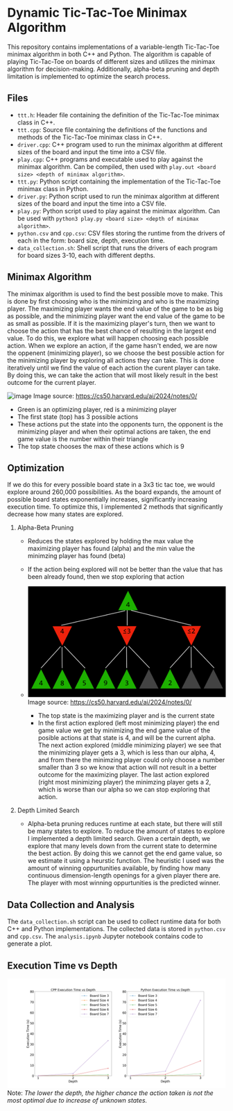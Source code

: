 # Dynamic Tic-Tac-Toe Minimax Algorithm

This repository contains implementations of a variable-length Tic-Tac-Toe minimax algorithm in both C++ and Python. The algorithm is capable of playing Tic-Tac-Toe on boards of different sizes and utilizes the minimax algorithm for decision-making. Additionally, alpha-beta pruning and depth limitation is implemented to optimize the search process.

## Files

- `ttt.h`: Header file containing the definition of the Tic-Tac-Toe minimax class in C++.
- `ttt.cpp`: Source file containing the definitions of the functions and methods of the Tic-Tac-Toe minimax class in C++.
- `driver.cpp`: C++ program used to run the minimax algorithm at different sizes of the board and input the time into a CSV file.
- `play.cpp`: C++ programs and executable used to play against the minimax algorithm. Can be compiled, then used with `play.out <board size> <depth of minimax algorithm>`.
- `ttt.py`: Python script containing the implementation of the Tic-Tac-Toe minimax class in Python.
- `driver.py`: Python script used to run the minimax algorithm at different sizes of the board and input the time into a CSV file.
- `play.py`: Python script used to play against the minimax algorithm. Can be used with `python3 play.py <board size> <depth of minimax algorithm>`.
- `python.csv` and `cpp.csv`: CSV files storing the runtime from the drivers of each in the form: board size, depth, execution time.
- `data_collection.sh`: Shell script that runs the drivers of each program for board sizes 3-10, each with different depths.

## Minimax Algorithm

The minimax algorithm is used to find the best possible move to make. This is done by first choosing who is the minimizing and who is the maximizing player. The maximizing player wants the end value of the game to be as big as possible, and the minimizing player want the end value of the game to be as small as possible. If it is the maximizing player's turn, then we want to choose the action that has the best chance of resulting in the largest end value. To do this, we explore what will happen choosing each possible action. When we explore an action, if the game hasn't ended, we are now the oppenent (minimizing player), so we choose the best possible action for the minimizing player by exploring all actions they can take. This is done iteratively until we find the value of each action the curent player can take. By doing this, we can take the action that will most likely result in the best outcome for the current player.

![image](https://github.com/josephattalla/Dynamic-Minimax/assets/121779512/b40fc2ca-dbcb-43f5-a136-43801afae68e)
Image source: https://cs50.harvard.edu/ai/2024/notes/0/

- Green is an optimizing player, red is a minimizing player
- The first state (top) has 3 possible actions
- These actions put the state into the opponents turn, the opponent is the minimizing player and when their optimal actions are taken, the end game value is the number within their triangle
- The top state chooses the max of these actions which is 9


## Optimization

If we do this for every possible board state in a 3x3 tic tac toe, we would explore around 260,000 possibilities. As the board expands, the amount of possible board states exponentially increases, significantly increasing execution time. To optimize this, I implemented 2 methods that significantly decrease how many states are explored.

1. Alpha-Beta Pruning
    - Reduces the states explored by holding the max value the maximizing player has found (alpha) and the min value the minimzing player has found (beta)
    - If the action being explored will not be better than the value that has been already found, then we stop exploring that action

    - ![](image.png) Image source: https://cs50.harvard.edu/ai/2024/notes/0/
        - The top state is the maximizing player and is the current state
        - In the first action explored (left most minimizing player) the end game value we get by minimizing the end game value of the posible actions at that state is 4, and will be the current alpha. The next action explored (middle minimizing player) we see that the minimizing player gets a 3, which is less than our alpha, 4, and from there the minimzing player could only choose a number smaller than 3 so we know that action will not result in a better outcome for the maximizing player. The last action explored (right most minimizing player) the minimzing player gets a 2, which is worse than our alpha so we can stop exploring that action.

2. Depth Limited Search
    - Alpha-beta pruning reduces runtime at each state, but there will still be many states to explore. To reduce the amount of states to explore I implemented a depth limited search. Given a certain depth, we explore that many levels down from the current state to determine the best action. By doing this we cannot get the end game value, so we estimate it using a heurstic function. The heuristic I used was the amount of winning oppurtunities available, by finding how many continuous dimension-length openings for a given player there are. The player with most winning oppurtunities is the predicted winner.

## Data Collection and Analysis

The `data_collection.sh` script can be used to collect runtime data for both C++ and Python implementations. The collected data is stored in `python.csv` and `cpp.csv`. The `analysis.ipynb` Jupyter notebook contains code to generate a plot.

## Execution Time vs Depth

![Execution Time vs Depth](plot.png)
Note: *The lower the depth, the higher chance the action taken is not the most optimal due to increase of unknown states.*

